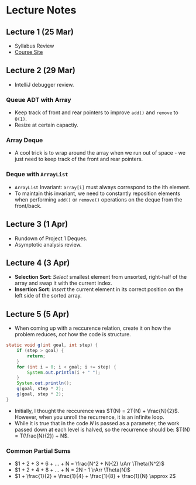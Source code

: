 # Lecture Notes

## Lecture 1 (25 Mar)

- Syllabus Review
- [Course Site](https://courses.cs.washington.edu/courses/cse373/24sp/)

## Lecture 2 (29 Mar)

- IntelliJ debugger review.

### Queue ADT with Array

- Keep track of front and rear pointers to improve `add()` and `remove` to `O(1)`.
- Resize at certain capactiy.

### Array Deque

- A cool trick is to wrap around the array when we run out of space - we just need to keep track of the front and rear pointers.

### Deque with `ArrayList`

- `ArrayList` Invariant: `array[i]` must always correspond to the ith element.
- To maintain this invariant, we need to constantly reposition elements when performing `add()` or `remove()` operations on the deque from the front/back.

## Lecture 3 (1 Apr)

- Rundown of Project 1 Deques.
- Asymptotic analysis review.

## Lecture 4 (3 Apr)

- **Selection Sort**: *Select* smallest element from unsorted, right-half of the array and swap it with the current index.
- **Insertion Sort**: *Insert* the current element in its correct position on the left side of the sorted array.

## Lecture 5 (5 Apr)

- When coming up with a reccurence relation, create it on how the problem reduces, *not* how the code is structure.

```java
static void g(int goal, int step) {
    if (step > goal) {
        return;
    }
    for (int i = 0; i < goal; i += step) {
        System.out.println(i + " ");
    }
    System.out.println();
    g(goal, step * 2);
    g(goal, step * 2);
}
```

- Initially, I thought the reccurence was $T(N) = 2T(N) + \frac{N}{2}$. However, when you unroll the recurrence, it is an infinite loop.
- While it is true that in the code $N$ is passed as a parameter, the work passed down at each level is halved, so the recurrence should be: $T(N) = T(\frac{N}{2}) + N$.

### Common Partial Sums

- $1 + 2 + 3 + 6 + ... + N = \frac{N^2 + N}{2} \rArr \Theta(N^2)$
- $1 + 2 + 4 + 8 + ... + N = 2N - 1 \rArr \Theta(N)$
- $1 + \frac{1}{2} + \frac{1}{4} + \frac{1}{8} + \frac{1}{N} \approx 2$
